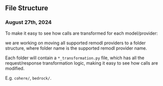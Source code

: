 ## File Structure 

### August 27th, 2024 

To make it easy to see how calls are transformed for each model/provider:

we are working on moving all supported remodl providers to a folder structure, where folder name is the supported remodl provider name. 

Each folder will contain a `*_transformation.py` file, which has all the request/response transformation logic, making it easy to see how calls are modified. 

E.g. `cohere/`, `bedrock/`. 
     